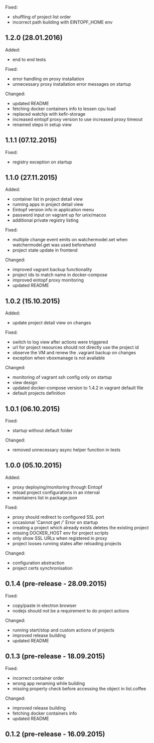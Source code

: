 Fixed:

- shuffling of project list order
- incorrect path building with EINTOPF_HOME env

## 1.2.0 (28.01.2016)

Added:

- end to end tests

Fixed:

- error handling on proxy installation
- unnecessary proxy installation error messages on startup

Changed:

- updated README
- fetching docker containers info to lessen cpu load
- replaced watchjs with kefir-storage
- increased eintopf proxy version to use increased proxy timeout
- renamed steps in setup view

## 1.1.1 (07.12.2015)

Fixed:

- registry exception on startup

## 1.1.0 (27.11.2015)

Added:

- container list in project detail view
- running apps in project detail view
- Eintopf version info in application menu
- password input on vagrant up for unix/macos
- additional private registry listing

Fixed: 

- multiple change event emits on watchermodel.set when watchermodel.get was used beforehand
- project state update in frontend

Changed:
 
- improved vagrant backup functionality
- project ids to match name in docker-compose
- improved eintopf proxy monitoring
- updated README

## 1.0.2 (15.10.2015)

Added: 

- update project detail view on changes

Fixed:

- switch to log view after actions were triggered
- url for project resources should not directly use the project id
- observe the VM and renew the .vagrant backup on changes
- exception when vboxmanage is not available

Changed:

- monitoring of vagrant ssh config only on startup
- view design
- updated docker-compose version to 1.4.2 in vagrant default file
- default projects definition

## 1.0.1 (06.10.2015)

Fixed:
 
- startup without default folder

Changed:

- removed unnecessary async helper function in tests 

## 1.0.0 (05.10.2015)

Added:
 
- proxy deploying/monitoring through Eintopf
- reload project configurations in an interval
- maintainers list in package.json

Fixed:
 
- proxy should redirect to configured SSL port
- occasional 'Cannot get /' Error on startup
- creating a project which already exists deletes the existing project
- missing DOCKER_HOST env for project scripts
- only show SSL URLs when registered in proxy
- project looses running states after reloading projects

Changed:
 
- configuration abstraction
- project certs synchronisation

## 0.1.4 (pre-release - 28.09.2015)

Fixed:
 
- copy/paste in electron browser
- nodejs should not be a requirement to do project actions

Changed:

- running start/stop and custom actions of projects
- improved release building
- updated README

## 0.1.3 (pre-release - 18.09.2015)

Fixed:
 
- incorrect container order
- wrong app renaming while building
- missing property check before accessing the object in list.coffee

Changed:
 
- improved release building
- fetching docker containers info
- updated README

## 0.1.2 (pre-release - 16.09.2015)